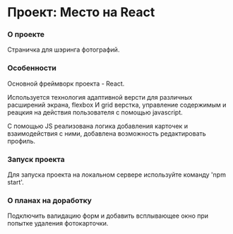 # Проект: Место на React

### О проекте

Страничка для шэринга фотографий.

### Особенности
Основной фреймворк проекта - React.

Используется технология адаптивной версти для различных расширений экрана, flexbox И grid верстка, управление содержимым и реацкия на действия пользователя с помощью javascript.

С помощью JS реализована логика добавления карточек и взаимодействия с ними, добавлена возможность редактировать профиль. 

### Запуск проекта
Для запуска проекта на локальном сервере используйте команду 'npm start'.

### О планах на доработку

Подключить валидацию форм и добавить всплывающее окно при попытке удаления фотокарточки. 